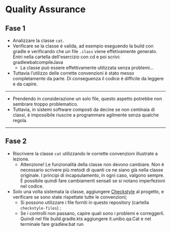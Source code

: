 # Quality Assurance

## Fase 1

* Analizzare la classe `cat`.
* Verificare se la classe è valida, ad esempio eseguendo la build con gradle e verificando che un file `.class` viene effetivamente generato. Entri nella cartella dell'esercizio con cd e poi scrivi: gradlewbatcompileJava
    * La classe può essere effettivamente utilizzata senza problemi...
* Tuttavia l’utilizzo delle corrette convenzioni è stato messo completamente da parte. Di conseguenza il codice è difficile da leggere e da capire.
---
* Prendendo in considerazione un solo file, questo aspetto potrebbe non sembrare troppo problematico.
* Tuttavia, in sistemi software composti da decine se non centinaia di classi, è impossibile riuscire a programmare agilmente senza qualche regola.
---
## Fase 2

* Riscrivere la classe `cat` utilizzando le corrette convenzioni illustrate a lezione.
    * Attenzione! Le funzionalità della classe non devono cambiare.
    Non è necessario scrivere più metodi di quanti ce ne siano già nella classe originale.
    I principi di incapsulamento, in ogni caso, valgono sempre.
    È possibile quindi fare cambiamenti sensati se si notano imperfezioni nel codice.
* Solo una volta sistemata la classe, aggiungere [Checkstyle](https://unibo-lptsi-pss.github.io/07a-codestyle/#/15) al progetto, e verificare se sono state rispettate tutte le convenzioni;
  * Si possono utilizzare i file forniti in questo repository (cartella `checkstyle-files`) ;
  * Se i controlli non passano, capire quali sono i problemi e correggerli.
Quindi nel file build.gradle.kts aggiungere it.unibo.qa.Cat e nel terminale fare gradlew.bat  run